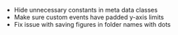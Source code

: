 - Hide unnecessary constants in meta data classes
- Make sure custom events have padded y-axis limits
- Fix issue with saving figures in folder names with dots